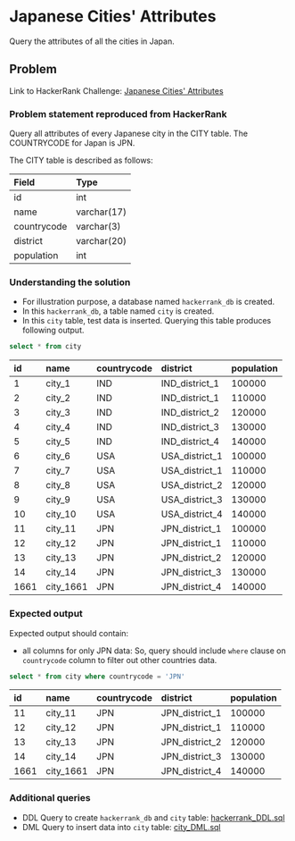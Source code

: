 # Japanese Cities' Attributes
Query the attributes of all the cities in Japan.

## Problem
Link to HackerRank Challenge: [Japanese Cities' Attributes](https://www.hackerrank.com/challenges/japanese-cities-attributes/problem)

### Problem statement reproduced from HackerRank
Query all attributes of every Japanese city in the CITY table. The COUNTRYCODE for Japan is JPN.

The CITY table is described as follows:

| Field | Type |
| :----------- | :----------- |
| id | int |
| name | varchar(17) |
| countrycode | varchar(3) |
| district | varchar(20) |
| population | int |

### Understanding the solution

- For illustration purpose, a database named `hackerrank_db` is created.
- In this `hackerrank_db`, a table named `city` is created.
- In this `city` table, test data is inserted. Querying this table produces following output.

```sql 
select * from city
```

id|name|countrycode|district|population
:---|:---|:---|:---|:---
1|city_1|IND|IND_district_1|100000
2|city_2|IND|IND_district_1|110000
3|city_3|IND|IND_district_2|120000
4|city_4|IND|IND_district_3|130000
5|city_5|IND|IND_district_4|140000
6|city_6|USA|USA_district_1|100000
7|city_7|USA|USA_district_1|110000
8|city_8|USA|USA_district_2|120000
9|city_9|USA|USA_district_3|130000
10|city_10|USA|USA_district_4|140000
11|city_11|JPN|JPN_district_1|100000
12|city_12|JPN|JPN_district_1|110000
13|city_13|JPN|JPN_district_2|120000
14|city_14|JPN|JPN_district_3|130000
1661|city_1661|JPN|JPN_district_4|140000

### Expected output
Expected output should contain:
- all columns for only JPN data: So, query should include `where` clause on `countrycode` column to filter out other countries data.

```sql 
select * from city where countrycode = 'JPN'
```
id|name|countrycode|district|population
:---|:---|:---|:---|:---
11|city_11|JPN|JPN_district_1|100000
12|city_12|JPN|JPN_district_1|110000
13|city_13|JPN|JPN_district_2|120000
14|city_14|JPN|JPN_district_3|130000
1661|city_1661|JPN|JPN_district_4|140000

### Additional queries

- DDL Query to create `hackerrank_db` and `city` table: [hackerrank_DDL.sql](hackerrank_DDL.sql)
- DML Query to insert data into `city` table: [city_DML.sql](city_DML.sql)


